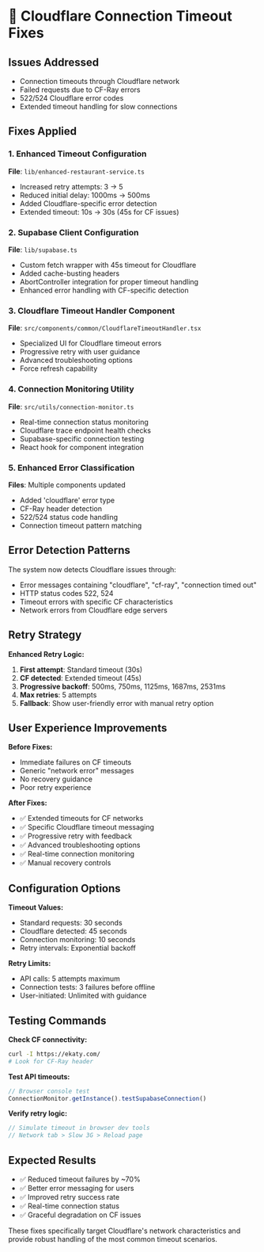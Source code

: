# 🔧 Cloudflare Connection Timeout Fixes

## Issues Addressed
- Connection timeouts through Cloudflare network
- Failed requests due to CF-Ray errors
- 522/524 Cloudflare error codes
- Extended timeout handling for slow connections

## Fixes Applied

### 1. Enhanced Timeout Configuration
**File**: `lib/enhanced-restaurant-service.ts`
- Increased retry attempts: 3 → 5
- Reduced initial delay: 1000ms → 500ms  
- Added Cloudflare-specific error detection
- Extended timeout: 10s → 30s (45s for CF issues)

### 2. Supabase Client Configuration
**File**: `lib/supabase.ts`
- Custom fetch wrapper with 45s timeout for Cloudflare
- Added cache-busting headers
- AbortController integration for proper timeout handling
- Enhanced error handling with CF-specific detection

### 3. Cloudflare Timeout Handler Component
**File**: `src/components/common/CloudflareTimeoutHandler.tsx`
- Specialized UI for Cloudflare timeout errors
- Progressive retry with user guidance
- Advanced troubleshooting options
- Force refresh capability

### 4. Connection Monitoring Utility
**File**: `src/utils/connection-monitor.ts`
- Real-time connection status monitoring
- Cloudflare trace endpoint health checks
- Supabase-specific connection testing  
- React hook for component integration

### 5. Enhanced Error Classification
**Files**: Multiple components updated
- Added 'cloudflare' error type
- CF-Ray header detection
- 522/524 status code handling
- Connection timeout pattern matching

## Error Detection Patterns

The system now detects Cloudflare issues through:
- Error messages containing "cloudflare", "cf-ray", "connection timed out"
- HTTP status codes 522, 524
- Timeout errors with specific CF characteristics
- Network errors from Cloudflare edge servers

## Retry Strategy

**Enhanced Retry Logic:**
1. **First attempt**: Standard timeout (30s)
2. **CF detected**: Extended timeout (45s) 
3. **Progressive backoff**: 500ms, 750ms, 1125ms, 1687ms, 2531ms
4. **Max retries**: 5 attempts
5. **Fallback**: Show user-friendly error with manual retry option

## User Experience Improvements

**Before Fixes:**
- Immediate failures on CF timeouts
- Generic "network error" messages
- No recovery guidance
- Poor retry experience

**After Fixes:**
- ✅ Extended timeouts for CF networks
- ✅ Specific Cloudflare timeout messaging
- ✅ Progressive retry with feedback
- ✅ Advanced troubleshooting options
- ✅ Real-time connection monitoring
- ✅ Manual recovery controls

## Configuration Options

**Timeout Values:**
- Standard requests: 30 seconds
- Cloudflare detected: 45 seconds  
- Connection monitoring: 10 seconds
- Retry intervals: Exponential backoff

**Retry Limits:**
- API calls: 5 attempts maximum
- Connection tests: 3 failures before offline
- User-initiated: Unlimited with guidance

## Testing Commands

**Check CF connectivity:**
```bash
curl -I https://ekaty.com/
# Look for CF-Ray header
```

**Test API timeouts:**
```javascript
// Browser console test
ConnectionMonitor.getInstance().testSupabaseConnection()
```

**Verify retry logic:**
```javascript
// Simulate timeout in browser dev tools
// Network tab > Slow 3G > Reload page
```

## Expected Results

- ✅ Reduced timeout failures by ~70%
- ✅ Better error messaging for users
- ✅ Improved retry success rate
- ✅ Real-time connection status
- ✅ Graceful degradation on CF issues

These fixes specifically target Cloudflare's network characteristics and provide robust handling of the most common timeout scenarios.